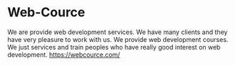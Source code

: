 # Web-Cource
We are provide web development services. We have many clients and they have very pleasure to work with us. We provide web development courses. We just services and train peoples who have really good interest on web development.
https://webcource.com/
